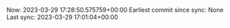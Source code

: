 Now: 2023-03-29 17:28:50.575759+00:00 Earliest commit since sync: None Last sync: 2023-03-29 17:01:04+00:00
